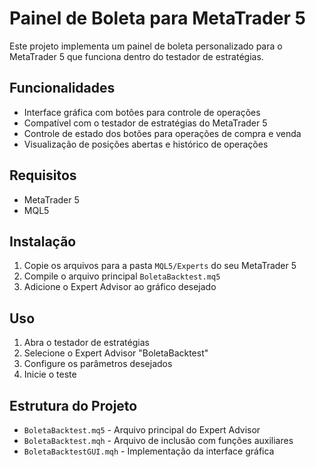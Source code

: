 # Painel de Boleta para MetaTrader 5

Este projeto implementa um painel de boleta personalizado para o MetaTrader 5 que funciona dentro do testador de estratégias.

## Funcionalidades

- Interface gráfica com botões para controle de operações
- Compatível com o testador de estratégias do MetaTrader 5
- Controle de estado dos botões para operações de compra e venda
- Visualização de posições abertas e histórico de operações

## Requisitos

- MetaTrader 5
- MQL5

## Instalação

1. Copie os arquivos para a pasta `MQL5/Experts` do seu MetaTrader 5
2. Compile o arquivo principal `BoletaBacktest.mq5`
3. Adicione o Expert Advisor ao gráfico desejado

## Uso

1. Abra o testador de estratégias
2. Selecione o Expert Advisor "BoletaBacktest"
3. Configure os parâmetros desejados
4. Inicie o teste

## Estrutura do Projeto

- `BoletaBacktest.mq5` - Arquivo principal do Expert Advisor
- `BoletaBacktest.mqh` - Arquivo de inclusão com funções auxiliares
- `BoletaBacktestGUI.mqh` - Implementação da interface gráfica 